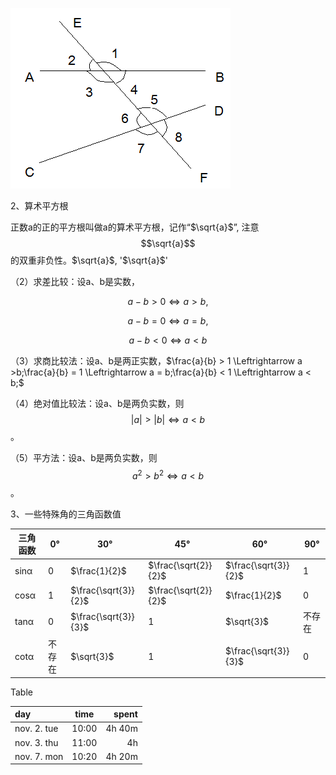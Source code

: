 ![](media/b64560f5796b3ed6003cd4b4d6926558.png)



2、算术平方根

正数a的正的平方根叫做a的算术平方根，记作“$\sqrt{a}$”, 注意$$\sqrt{a}$$的双重非负性。$\sqrt{a}$,  '$\sqrt{a}$'

（2）求差比较：设a、b是实数，

$$
a - b > 0 \Leftrightarrow a > b,
$$

$$
a - b = 0 \Leftrightarrow a = b,
$$

$$
a - b < 0 \Leftrightarrow a < b
$$

（3）求商比较法：设a、b是两正实数，$\frac{a}{b} > 1 \Leftrightarrow a >b;\frac{a}{b} = 1 \Leftrightarrow a = b;\frac{a}{b} < 1 \Leftrightarrow a < b;$

（4）绝对值比较法：设a、b是两负实数，则 $$\left| a \right| > \left| b \right| \Leftrightarrow a < b$$。

（5）平方法：设a、b是两负实数，则$$a^{2} > b^{2} \Leftrightarrow a < b$$。

3、一些特殊角的三角函数值

| 三角函数 | 0°     | 30°                  | 45°                  | 60°                  | 90°    |
| -------- | ------ | -------------------- | -------------------- | -------------------- | ------ |
| sinα     | 0      | $\frac{1}{2}$        | $\frac{\sqrt{2}}{2}$ | $\frac{\sqrt{3}}{2}$ | 1      |
| cosα     | 1      | $\frac{\sqrt{3}}{2}$ | $\frac{\sqrt{2}}{2}$ | $\frac{1}{2}$        | 0      |
| tanα     | 0      | $\frac{\sqrt{3}}{3}$ | 1                    | $\sqrt{3}$           | 不存在 |
| cotα     | 不存在 | $\sqrt{3}$           | 1                    | $\frac{\sqrt{3}}{3}$ | 0      |



Table

| day         | time  |  spent |
| :---------- | :---: | -----: |
| nov. 2. tue | 10:00 | 4h 40m |
| nov. 3. thu | 11:00 |     4h |
| nov. 7. mon | 10:20 | 4h 20m |